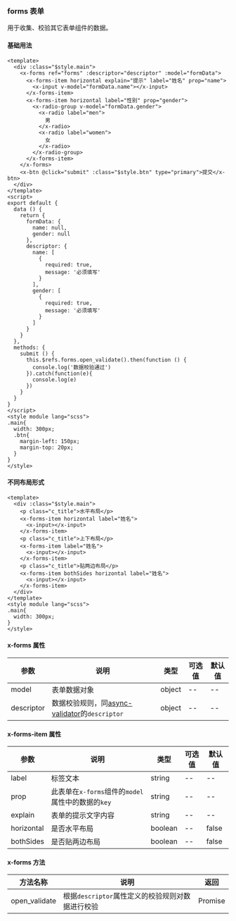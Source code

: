 ### forms 表单
用于收集、校验其它表单组件的数据。

#### 基础用法
```vue
<template>
  <div :class="$style.main">
    <x-forms ref="forms" :descriptor="descriptor" :model="formData">
      <x-forms-item horizontal explain="提示" label="姓名" prop="name">
        <x-input v-model="formData.name"></x-input>
      </x-forms-item>
      <x-forms-item horizontal label="性别" prop="gender">
        <x-radio-group v-model="formData.gender">
          <x-radio label="men">
            男
          </x-radio>
          <x-radio label="women">
            女
          </x-radio>
        </x-radio-group>
      </x-forms-item>
    </x-forms>
    <x-btn @click="submit" :class="$style.btn" type="primary">提交</x-btn>
  </div>
</template>
<script>
export default {
  data () {
    return {
      formData: {
        name: null,
        gender: null
      },
      descriptor: {
        name: [
          {
            required: true,
            message: '必须填写'
          }
        ],
        gender: [
          {
            required: true,
            message: '必须填写'
          }
        ]
      }
    }
  },
  methods: {
    submit () {
      this.$refs.forms.open_validate().then(function () {
        console.log('数据校验通过')
      }).catch(function(e){
        console.log(e)
      })
    }
  }
}
</script>
<style module lang="scss">
.main{
  width: 300px;
  .btn{
    margin-left: 150px;
    margin-top: 20px;
  }
}
</style>
```
#### 不同布局形式
```vue
<template>
  <div :class="$style.main">
    <p class="c_title">水平布局</p>
    <x-forms-item horizontal label="姓名">
      <x-input></x-input>
    </x-forms-item>
    <p class="c_title">上下布局</p>
    <x-forms-item label="姓名">
      <x-input></x-input>
    </x-forms-item>
    <p class="c_title">贴两边布局</p>
    <x-forms-item bothSides horizontal label="姓名">
      <x-input></x-input>
    </x-forms-item>
  </div>
</template>
<style module lang="scss">
.main{
  width: 300px;
}
</style>
```

#### x-forms 属性
| 参数      | 说明    | 类型      | 可选值       | 默认值   |
|---------- |-------- |---------- |-------------  |-------- |
|  model  | 表单数据对象 | object  |   -- |    --     |
|  descriptor  | 数据校验规则，同[async-validator](https://github.com/yiminghe/async-validator)的`descriptor` | object  |   -- |    --     |

#### x-forms-item 属性
| 参数      | 说明    | 类型      | 可选值       | 默认值   |
|---------- |-------- |---------- |-------------  |-------- |
|  label  | 标签文本 | string  |   -- |    --     |
|  prop  | 此表单在`x-forms`组件的`model`属性中的数据的`key` | string  |   -- |    --     |
|  explain  | 表单的提示文字内容 | string  |   -- |    --     |
|  horizontal  | 是否水平布局 | boolean  |   -- |    false     |
|  bothSides  | 是否贴两边布局 | boolean  |   -- |    false     |

#### x-forms 方法
| 方法名称      | 说明    | 返回  |
|---------- |-------- |---------- |
| open_validate | 根据`descriptor`属性定义的校验规则对数据进行校验 |  Promise  |